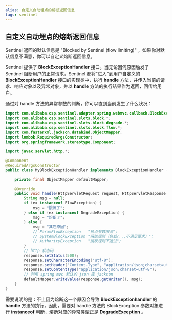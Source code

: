 ```yaml
---
alias: 自定义自动埋点的熔断返回信息
tags: sentinel
---
```


## 自定义自动埋点的熔断返回信息

Sentinel 返回的默认信息是 "Blocked by Sentinel (flow limiting)" ，如果你对默认信息不满意，你可以自定义熔断返回信息。

Sentinel 提供了 **BlockExceptionHandler** 接口。当无论因何原因触发了 Sentinel 阻断用户的正常请求，Sentinel 都将"进入"到用户自定义的 **BlockExceptionHandler** 接口的实现类中，执行 **handle** 方法，并传入当前的请求、响应对象以及异常对象，并以 **handle** 方法的执行结果作为返回，回传给用户。

通过对 handle 方法的异常参数的判断，你可以直到当前发生了什么状况：

```java
import com.alibaba.csp.sentinel.adapter.spring.webmvc.callback.BlockExceptionHandler;  
import com.alibaba.csp.sentinel.slots.block.*;  
import com.alibaba.csp.sentinel.slots.block.degrade.*;  
import com.alibaba.csp.sentinel.slots.block.flow.*;  
import com.fasterxml.jackson.databind.ObjectMapper;  
import lombok.RequiredArgsConstructor;  
import org.springframework.stereotype.Component;  
  
import javax.servlet.http.*;

@Component  
@RequiredArgsConstructor  
public class MyBlockExceptionHandler implements BlockExceptionHandler {  
  
    private final ObjectMapper defaultMapper;

    @Override
    public void handle(HttpServletRequest request, HttpServletResponse response, BlockException ex) throws Exception {
        String msg = null;
        if (ex instanceof FlowException) {
            msg = "限流了";
        } else if (ex instanceof DegradeException) {
            msg = "熔断了";
        } else {
            msg = "其它原因";
            // ParamFlowException   "热点参数限流";
            // SystemBlockException "系统规则（负载/...不满足要求）";
            // AuthorityException   "授权规则不通过";
        }
        // http 状态码
        response.setStatus(500);
        response.setCharacterEncoding("utf-8");
        response.setHeader("Content-Type", "application/json;charset=utf-8");
        response.setContentType("application/json;charset=utf-8");
        // 利用 spring mvc 默认的 json 库 jackson
        defaultMapper.writeValue(response.getWriter(), msg);
    }
}
```

需要说明的是：不止因为熔断这一个原因会导致 **BlockExceptionhandler** 的 **handle** 方法的执行，因此，需要对 handle 方法的 BlockException 参数对象进行 **instanceof** 判断，熔断对应的异常类型正是 **DegradeException** 。


